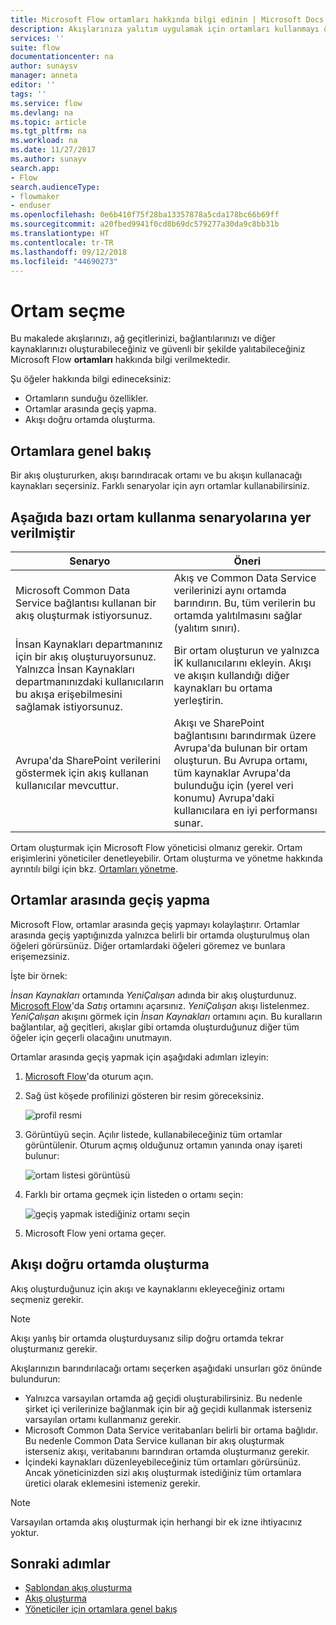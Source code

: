 ```yaml
---
title: Microsoft Flow ortamları hakkında bilgi edinin | Microsoft Docs
description: Akışlarınıza yalıtım uygulamak için ortamları kullanmayı öğrenin
services: ''
suite: flow
documentationcenter: na
author: sunaysv
manager: anneta
editor: ''
tags: ''
ms.service: flow
ms.devlang: na
ms.topic: article
ms.tgt_pltfrm: na
ms.workload: na
ms.date: 11/27/2017
ms.author: sunayv
search.app:
- Flow
search.audienceType:
- flowmaker
- enduser
ms.openlocfilehash: 0e6b410f75f28ba13357878a5cda178bc66b69ff
ms.sourcegitcommit: a20fbed9941f0cd8b69dc579277a30da9c8bb31b
ms.translationtype: HT
ms.contentlocale: tr-TR
ms.lasthandoff: 09/12/2018
ms.locfileid: "44690273"
---
```

# <a name="choosing-an-environment"></a>Ortam seçme

Bu makalede akışlarınızı, ağ geçitlerinizi, bağlantılarınızı ve diğer kaynaklarınızı oluşturabileceğiniz ve güvenli bir şekilde yalıtabileceğiniz Microsoft Flow **ortamları** hakkında bilgi verilmektedir.

Şu öğeler hakkında bilgi edineceksiniz:

* Ortamların sunduğu özellikler.
* Ortamlar arasında geçiş yapma.
* Akışı doğru ortamda oluşturma.

## <a name="environments-overview"></a>Ortamlara genel bakış

Bir akış oluştururken, akışı barındıracak ortamı ve bu akışın kullanacağı kaynakları seçersiniz. Farklı senaryolar için ayrı ortamlar kullanabilirsiniz.

## <a name="here-are-a-few-scenarios-for-using-environments"></a>Aşağıda bazı ortam kullanma senaryolarına yer verilmiştir

Senaryo|Öneri
-----|-----
Microsoft Common Data Service bağlantısı kullanan bir akış oluşturmak istiyorsunuz.|Akış ve Common Data Service verilerinizi aynı ortamda barındırın. Bu, tüm verilerin bu ortamda yalıtılmasını sağlar (yalıtım sınırı).
İnsan Kaynakları departmanınız için bir akış oluşturuyorsunuz. Yalnızca İnsan Kaynakları departmanınızdaki kullanıcıların bu akışa erişebilmesini sağlamak istiyorsunuz.|Bir ortam oluşturun ve yalnızca İK kullanıcılarını ekleyin. Akışı ve akışın kullandığı diğer kaynakları bu ortama yerleştirin.
Avrupa'da SharePoint verilerini göstermek için akış kullanan kullanıcılar mevcuttur.|Akışı ve SharePoint bağlantısını barındırmak üzere Avrupa'da bulunan bir ortam oluşturun. Bu Avrupa ortamı, tüm kaynaklar Avrupa'da bulunduğu için (yerel veri konumu) Avrupa'daki kullanıcılara en iyi performansı sunar.

Ortam oluşturmak için Microsoft Flow yöneticisi olmanız gerekir. Ortam erişimlerini yöneticiler denetleyebilir. Ortam oluşturma ve yönetme hakkında ayrıntılı bilgi için bkz. [Ortamları yönetme](environments-overview-admin.md).

## <a name="switching-environments"></a>Ortamlar arasında geçiş yapma

Microsoft Flow, ortamlar arasında geçiş yapmayı kolaylaştırır. Ortamlar arasında geçiş yaptığınızda yalnızca belirli bir ortamda oluşturulmuş olan öğeleri görürsünüz. Diğer ortamlardaki öğeleri göremez ve bunlara erişemezsiniz.

İşte bir örnek:

*İnsan Kaynakları* ortamında *YeniÇalışan* adında bir akış oluşturdunuz. [Microsoft Flow](https://flow.microsoft.com)'da *Satış* ortamını açarsınız. *YeniÇalışan* akışı listelenmez. *YeniÇalışan* akışını görmek için *İnsan Kaynakları* ortamını açın. Bu kuralların bağlantılar, ağ geçitleri, akışlar gibi ortamda oluşturduğunuz diğer tüm öğeler için geçerli olacağını unutmayın.

Ortamlar arasında geçiş yapmak için aşağıdaki adımları izleyin:

1. [Microsoft Flow](https://flow.microsoft.com)'da oturum açın.
1. Sağ üst köşede profilinizi gösteren bir resim göreceksiniz.

   ![profil resmi](./media/environments-overview-maker/default-environment.png)

1. Görüntüyü seçin. Açılır listede, kullanabileceğiniz tüm ortamlar görüntülenir. Oturum açmış olduğunuz ortamın yanında onay işareti bulunur:

   ![ortam listesi görüntüsü](./media/environments-overview-maker/all-environments.png)
1. Farklı bir ortama geçmek için listeden o ortamı seçin:

   ![geçiş yapmak istediğiniz ortamı seçin](./media/environments-overview-maker/select-europe.png)
1. Microsoft Flow yeni ortama geçer.

## <a name="create-flows-in-the-right-environment"></a>Akışı doğru ortamda oluşturma

Akış oluşturduğunuz için akışı ve kaynaklarını ekleyeceğiniz ortamı seçmeniz gerekir.

> [!NOTE]
> Akışı yanlış bir ortamda oluşturduysanız silip doğru ortamda tekrar oluşturmanız gerekir.

Akışlarınızın barındırılacağı ortamı seçerken aşağıdaki unsurları göz önünde bulundurun:

* Yalnızca varsayılan ortamda ağ geçidi oluşturabilirsiniz. Bu nedenle şirket içi verilerinize bağlanmak için bir ağ geçidi kullanmak isterseniz varsayılan ortamı kullanmanız gerekir.
* Microsoft Common Data Service veritabanları belirli bir ortama bağlıdır. Bu nedenle Common Data Service kullanan bir akış oluşturmak isterseniz akışı, veritabanını barındıran ortamda oluşturmanız gerekir.
* İçindeki kaynakları düzenleyebileceğiniz tüm ortamları görürsünüz. Ancak yöneticinizden sizi akış oluşturmak istediğiniz tüm ortamlara üretici olarak eklemesini istemeniz gerekir.

> [!NOTE]
> Varsayılan ortamda akış oluşturmak için herhangi bir ek izne ihtiyacınız yoktur.

## <a name="next-steps"></a>Sonraki adımlar

* [Şablondan akış oluşturma](get-started-logic-template.md)
* [Akış oluşturma](get-started-logic-flow.md)
* [Yöneticiler için ortamlara genel bakış](environments-overview-admin.md)
